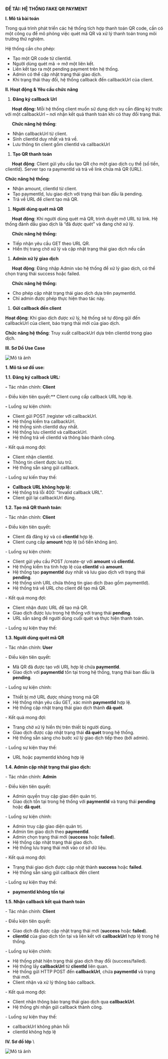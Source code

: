 ﻿**ĐỀ TÀI: HỆ THỐNG FAKE QR PAYMENT**

**I. Mô tả bài toán**

Trong quá trình phát triển các hệ thống tích hợp thanh toán QR code, cần có một công cụ để mô phỏng việc quét mã QR và xử lý thanh toán trong môi trường thử nghiệm.

Hệ thống cần cho phép:

- Tạo một QR code từ clientId.
- Người dùng quét mã → mở một liên kết.
- Liên kết tạo ra một pending payment trên hệ thống.
- Admin có thể cập nhật trạng thái giao dịch.
- Khi trạng thái thay đổi, hệ thống callback đến callbackUrl của client.

**II. Hoạt động & Yêu cầu chức năng**

1. **Đăng ký callback Url**

`	`**Hoạt động:** Mỗi hệ thống client muốn sử dụng dịch vụ cần đăng ký trước với một callbackUrl – nơi nhận kết quả thanh toán khi có thay đổi trạng thái.

`	`**Chức năng hệ thống**:

- Nhận callbackUrl từ client.
- Sinh clientId duy nhất và trả về.
- Lưu thông tin client gồm clientId và callbackUrl
1. **Tạo QR thanh toán**

`	`**Hoạt động**: Client gửi yêu cầu tạo QR cho một giao dịch cụ thể (số tiền, clientId). Server tạo ra paymentId và trả về link chứa mã QR (URL).

**Chức năng hệ thống**:

- Nhận amount, clientId từ client.
- Tạo paymentId, lưu giao dịch với trạng thái ban đầu là pending.
- Trả về URL để client tạo mã QR.
1. **Người dùng quét mã QR**

`	`**Hoạt động**: Khi người dùng quét mã QR, trình duyệt mở URL từ link. Hệ thống đánh dấu giao dịch là “đã được quét” và đang chờ xử lý.

`	`**Chức năng hệ thống:**

- Tiếp nhận yêu cầu GET theo URL QR.
- Hiển thị trang chờ xử lý và cập nhật trạng thái giao dịch nếu cần
1. **Admin xử lý giao dịch**

`	`**Hoạt động**: Đăng nhập Admin vào hệ thống để xử lý giao dịch, có thể chọn trạng thái success hoặc failed.

`	`**Chức năng hệ thống:**

- Cho phép cập nhật trạng thái giao dịch dựa trên paymentId.
- Chỉ admin được phép thực hiện thao tác này.
1. **Gửi callback đến client**

**Hoạt động**: Khi giao dịch được xử lý, hệ thống sẽ tự động gửi đến callbackUrl của client, báo trạng thái mới của giao dịch.

**Chức năng hệ thống**: Truy xuất callbackUrl dựa trên clientId trong giao dịch.



**III. Sơ Dồ Use Case**

![Mô tả ảnh](https://github.com/TrungNguyen0304/fake_qr_scan/blob/main/images/be389ec2-8752-41b6-b1f5-ccd759e463e6.jpg)

**1. Mô tả sơ đồ use:**

**1.1. Đăng ký callback URL:**

**-** Tác nhân chính: **Client**

**-** Điều kiện tiên quyết:** Client cung cấp callback URL hợp lệ.

**-** Luồng sự kiện chính:

- Client gửi POST /register với callbackUrl.
- Hệ thống kiểm tra callbackUrl.
- Hệ thống sinh clientId duy nhất.
- Hệ thống lưu clientId và callbackUrl.
- Hệ thống trả về clientId và thông báo thành công.

\- Kết quả mong đợi:

- Client nhận clientId.
- Thông tin client được lưu trữ.
- Hệ thống sẵn sàng gửi callback.

\- Luồng sự kiến thay thế:

- **Callback URL không hợp lệ**:
- Hệ thống trả lỗi 400: "Invalid callback URL".
- Client gửi lại callbackUrl đúng.

**1.2. Tạo mã QR thanh toán**:

\- Tác nhân chính: **Client**

**-** Điều kiện tiên quyết: 

- Client đã đăng ký và có **clientId** hợp lệ.
- Client cung cấp **amount** hợp lệ (số tiền không âm).

\- Luồng sự kiện chính:

- Client gửi yêu cầu POST /create-qr với **amount** và **clientId.**
- Hệ thống kiểm tra tính hợp lệ của **clientId** và **amount**.
- Hệ thống tạo **paymentId** duy nhất và lưu giao dịch với trạng thái **pending**.
- Hệ thống sinh URL chứa thông tin giao dịch (bao gồm paymentId).
- Hệ thống trả về URL cho client để tạo mã QR.

\- Kết quả mong đợi:

- Client nhận được URL để tạo mã QR.
- Giao dịch được lưu trong hệ thống với trạng thái **pending**.
- URL sẵn sàng để người dùng cuối quét và thực hiện thanh toán.

\- Luồng sự kiện thay thế:

**1.3. Người dùng quét mã QR**

\- Tác nhân chính: **User**

\- Điều kiện tiên quyết: 

- Mã QR đã được tạo với URL hợp lệ chứa **paymentId**.
- Giao dịch với **paymentId** tồn tại trong hệ thống, trạng thái ban đầu là **pending**.

\- Luồng sự kiện chính:

- Thiết bị mở URL được nhúng trong mã QR
- Hệ thống nhận yêu cầu GET, xác minh **paymentId** hợp lệ.
- Hệ thống cập nhật trạng thái giao dịch thành **đã quét**.

\- Kết quả mong đợi:

- Trang chờ xử lý hiển thị trên thiết bị người dùng.
- Giao dịch được cập nhật trạng thái **đã quét** trong hệ thống.
- Hệ thống sẵn sàng cho bước xử lý giao dịch tiếp theo (bởi admin).

\- Luồng sự kiện thay thế:

- URL hoặc paymentId không hợp lệ

**1.4. Admin cập nhật trạng thái giao dịch:**

\- Tác nhân chính: **Admin**

\- Điều kiện tiên quyết: 

- Admin  quyền truy cập giao diện quản trị.
- Giao dịch tồn tại trong hệ thống với **paymentId** và trạng thái **pending** hoặc **đã quét**.

\- Luồng sự kiện chính:

- Admin truy cập giao diện quản trị.
- Admin tìm giao dịch theo **paymentId**.
- Admin chọn trạng thái mới (**success** hoặc **failed**).
- Hệ thống cập nhật trạng thái giao dịch.
- Hệ thống lưu trạng thái mới vào cơ sở dữ liệu.

\- Kết quả mong đợi:

- Trạng thái giao dịch được cập nhật thành **success** hoặc **failed**.
- Hệ thống sẵn sàng gửi callback đến client

\- Luồng sự kiện thay thế:

- **paymentId không tồn tại**

**1.5. Nhận callback kết quả thanh toán** 

\- Tác nhân chính: **Client**

\- Điều kiện tiên quyết:

- Giao dịch đã được cập nhật trạng thái mới (**success** hoặc **failed**).
- **clientId** của giao dịch tồn tại và liên kết với **callbackUrl** hợp lệ trong hệ thống.

\- Luồng sự kiện chính:

- Hệ thống phát hiện trạng thái giao dịch thay đổi (success/failed).
- Hệ thống lấy **callbackUrl** từ **clientId** liên quan.
- Hệ thống gửi HTTP POST đến **callbackUrl**, chứa **paymentId** và trạng thái mới.
- Client nhận và xử lý thông báo callback.

\- Kết quả mong đợi:

- Client nhận thông báo trạng thái giao dịch qua **callbackUrl**.
- Hệ thống ghi nhận gửi callback thành công.

\- Luồng sự kiện thay thế:

- callbackUrl không phản hồi
- clientId không hợp lệ

**IV. Sơ đồ lớp** \


![Mô tả ảnh](https://github.com/TrungNguyen0304/fake_qr_scan/blob/main/images/56cfe30c-50f2-44e3-a09d-0157d9e90ff9.jpg)
